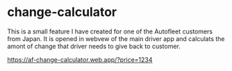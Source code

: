 # change-calculator

This is a small feature I have created for one of the Autofleet customers from Japan.
It is opened in webvew of the main driver app and calculats the amont of change that driver needs to give back to customer.

https://af-change-calculator.web.app/?price=1234

